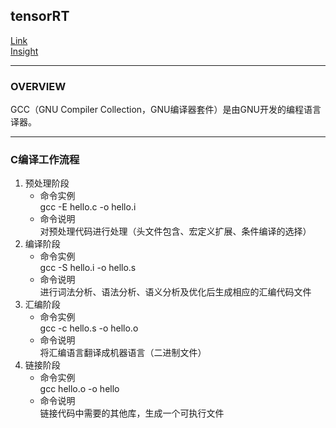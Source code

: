 ## tensorRT
[Link](http://gcc.gnu.org/)  
[Insight](https://www.cnblogs.com/mlgjb/p/7708007.html)

---
### OVERVIEW  
GCC（GNU Compiler Collection，GNU编译器套件）是由GNU开发的编程语言译器。  

---
### C编译工作流程
1. 预处理阶段  
    * 命令实例  
        gcc -E hello.c -o hello.i  
    * 命令说明  
        对预处理代码进行处理（头文件包含、宏定义扩展、条件编译的选择）  
2. 编译阶段  
    * 命令实例  
        gcc -S hello.i -o hello.s  
    * 命令说明  
        进行词法分析、语法分析、语义分析及优化后生成相应的汇编代码文件  
3. 汇编阶段  
    * 命令实例  
        gcc -c hello.s -o hello.o  
    * 命令说明  
        将汇编语言翻译成机器语言（二进制文件）  
4. 链接阶段  
    * 命令实例  
        gcc hello.o -o hello  
    * 命令说明  
        链接代码中需要的其他库，生成一个可执行文件